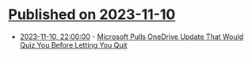 # [Published on 2023-11-10](index.md)

* [2023-11-10, 22:00:00](https://slashdot.org/story/23/11/10/2123237/microsoft-pulls-onedrive-update-that-would-quiz-you-before-letting-you-quit?utm_source=rss1.0mainlinkanon&utm_medium=feed) - [Microsoft Pulls OneDrive Update That Would Quiz You Before Letting You Quit](https://slashdot.org/story/23/11/10/2123237/microsoft-pulls-onedrive-update-that-would-quiz-you-before-letting-you-quit?utm_source=rss1.0mainlinkanon&utm_medium=feed)
